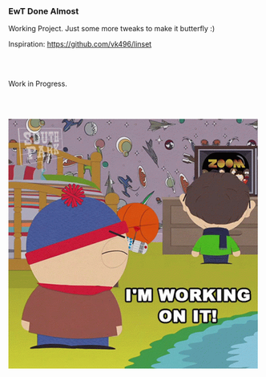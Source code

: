 ### EwT Done Almost

Working Project. Just some more tweaks to make it butterfly :)



Inspiration: https://github.com/vk496/linset


<br>
<br>


Work in Progress.


<br>
<br>


![](./.images/wip.gif)
